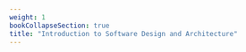 ```yaml
---
weight: 1
bookCollapseSection: true
title: "Introduction to Software Design and Architecture"
---
```

